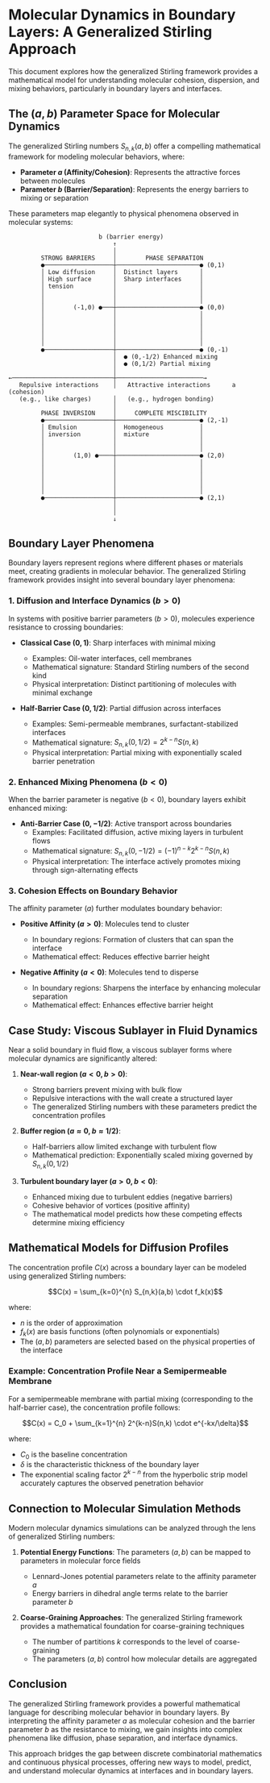 # Molecular Dynamics in Boundary Layers: A Generalized Stirling Approach

This document explores how the generalized Stirling framework provides a mathematical model for understanding molecular cohesion, dispersion, and mixing behaviors, particularly in boundary layers and interfaces.

## The $(a,b)$ Parameter Space for Molecular Dynamics

The generalized Stirling numbers $S_{n,k}(a,b)$ offer a compelling mathematical framework for modeling molecular behaviors, where:

- **Parameter $a$ (Affinity/Cohesion)**: Represents the attractive forces between molecules
- **Parameter $b$ (Barrier/Separation)**: Represents the energy barriers to mixing or separation

These parameters map elegantly to physical phenomena observed in molecular systems:

```
                         b (barrier energy)
                             ↑
                             │
         STRONG BARRIERS     │        PHASE SEPARATION
         ●───────────────────┼───────────────────────● (0,1)
         │ Low diffusion     │  Distinct layers      │
         │ High surface      │  Sharp interfaces     │
         │ tension           │                       │
         │                   │                       │
         │                   │                       │
         │        (-1,0) ●───┼───────────────────────● (0,0)
         │                   │                       │
         │                   │                       │
         │                   │                       │
         │                   │                       │
         │                   │                       │
         ●───────────────────┼───────────────────────● (0,-1)
                             │  ● (0,-1/2) Enhanced mixing
                             │  ● (0,1/2) Partial mixing
                             │
←────────────────────────────┼────────────────────────→
   Repulsive interactions    │   Attractive interactions      a (cohesion)
   (e.g., like charges)      │   (e.g., hydrogen bonding)
                             │
         PHASE INVERSION     │     COMPLETE MISCIBILITY
         ●───────────────────┼───────────────────────● (2,-1)
         │ Emulsion          │  Homogeneous          │
         │ inversion         │  mixture              │
         │                   │                       │
         │                   │                       │
         │        (1,0) ●────┼───────────────────────● (2,0)
         │                   │                       │
         │                   │                       │
         │                   │                       │
         │                   │                       │
         │                   │                       │
         ●───────────────────┼───────────────────────● (2,1)
                             │
                             │
                             ↓
```

## Boundary Layer Phenomena

Boundary layers represent regions where different phases or materials meet, creating gradients in molecular behavior. The generalized Stirling framework provides insight into several boundary layer phenomena:

### 1. Diffusion and Interface Dynamics $(b > 0)$

In systems with positive barrier parameters $(b > 0)$, molecules experience resistance to crossing boundaries:

- **Classical Case $(0,1)$**: Sharp interfaces with minimal mixing
  - Examples: Oil-water interfaces, cell membranes
  - Mathematical signature: Standard Stirling numbers of the second kind
  - Physical interpretation: Distinct partitioning of molecules with minimal exchange

- **Half-Barrier Case $(0,1/2)$**: Partial diffusion across interfaces
  - Examples: Semi-permeable membranes, surfactant-stabilized interfaces
  - Mathematical signature: $S_{n,k}(0,1/2) = 2^{k-n}S(n,k)$
  - Physical interpretation: Partial mixing with exponentially scaled barrier penetration

### 2. Enhanced Mixing Phenomena $(b < 0)$

When the barrier parameter is negative $(b < 0)$, boundary layers exhibit enhanced mixing:

- **Anti-Barrier Case $(0,-1/2)$**: Active transport across boundaries
  - Examples: Facilitated diffusion, active mixing layers in turbulent flows
  - Mathematical signature: $S_{n,k}(0,-1/2) = (-1)^{n-k}2^{k-n}S(n,k)$
  - Physical interpretation: The interface actively promotes mixing through sign-alternating effects

### 3. Cohesion Effects on Boundary Behavior

The affinity parameter $(a)$ further modulates boundary behavior:

- **Positive Affinity $(a > 0)$**: Molecules tend to cluster
  - In boundary regions: Formation of clusters that can span the interface
  - Mathematical effect: Reduces effective barrier height
  
- **Negative Affinity $(a < 0)$**: Molecules tend to disperse
  - In boundary regions: Sharpens the interface by enhancing molecular separation
  - Mathematical effect: Enhances effective barrier height

## Case Study: Viscous Sublayer in Fluid Dynamics

Near a solid boundary in fluid flow, a viscous sublayer forms where molecular dynamics are significantly altered:

1. **Near-wall region $(a<0, b>0)$**: 
   - Strong barriers prevent mixing with bulk flow
   - Repulsive interactions with the wall create a structured layer
   - The generalized Stirling numbers with these parameters predict the concentration profiles

2. **Buffer region $(a≈0, b≈1/2)$**:
   - Half-barriers allow limited exchange with turbulent flow
   - Mathematical prediction: Exponentially scaled mixing governed by $S_{n,k}(0,1/2)$

3. **Turbulent boundary layer $(a>0, b<0)$**:
   - Enhanced mixing due to turbulent eddies (negative barriers)
   - Cohesive behavior of vortices (positive affinity)
   - The mathematical model predicts how these competing effects determine mixing efficiency

## Mathematical Models for Diffusion Profiles

The concentration profile $C(x)$ across a boundary layer can be modeled using generalized Stirling numbers:

$$C(x) = \sum_{k=0}^{n} S_{n,k}(a,b) \cdot f_k(x)$$

where:
- $n$ is the order of approximation
- $f_k(x)$ are basis functions (often polynomials or exponentials)
- The $(a,b)$ parameters are selected based on the physical properties of the interface

### Example: Concentration Profile Near a Semipermeable Membrane

For a semipermeable membrane with partial mixing (corresponding to the half-barrier case), the concentration profile follows:

$$C(x) = C_0 + \sum_{k=1}^{n} 2^{k-n}S(n,k) \cdot e^{-kx/\delta}$$

where:
- $C_0$ is the baseline concentration
- $\delta$ is the characteristic thickness of the boundary layer
- The exponential scaling factor $2^{k-n}$ from the hyperbolic strip model accurately captures the observed penetration behavior

## Connection to Molecular Simulation Methods

Modern molecular dynamics simulations can be analyzed through the lens of generalized Stirling numbers:

1. **Potential Energy Functions**: The parameters $(a,b)$ can be mapped to parameters in molecular force fields
   - Lennard-Jones potential parameters relate to the affinity parameter $a$
   - Energy barriers in dihedral angle terms relate to the barrier parameter $b$

2. **Coarse-Graining Approaches**: The generalized Stirling framework provides a mathematical foundation for coarse-graining techniques
   - The number of partitions $k$ corresponds to the level of coarse-graining
   - The parameters $(a,b)$ control how molecular details are aggregated

## Conclusion

The generalized Stirling framework provides a powerful mathematical language for describing molecular behavior in boundary layers. By interpreting the affinity parameter $a$ as molecular cohesion and the barrier parameter $b$ as the resistance to mixing, we gain insights into complex phenomena like diffusion, phase separation, and interface dynamics.

This approach bridges the gap between discrete combinatorial mathematics and continuous physical processes, offering new ways to model, predict, and understand molecular dynamics at interfaces and in boundary layers.
